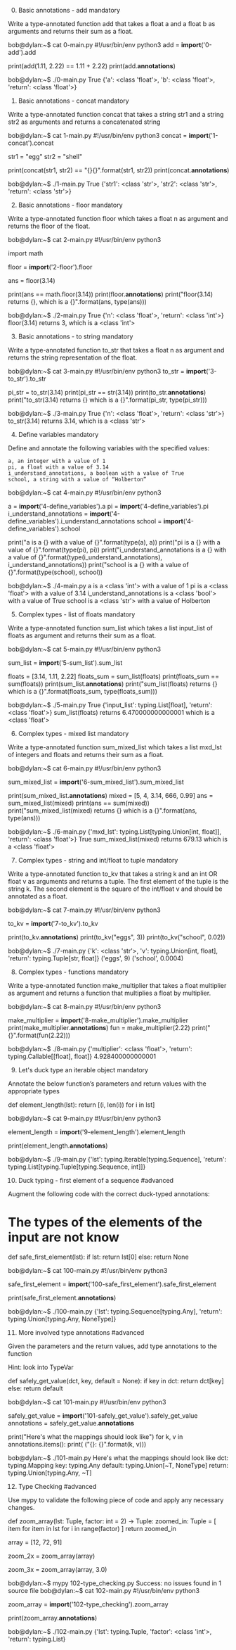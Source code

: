 0. Basic annotations - add
   mandatory

Write a type-annotated function add that takes a float a and a float b as arguments and returns their sum as a float.

bob@dylan:~$ cat 0-main.py
#!/usr/bin/env python3
add = **import**('0-add').add

print(add(1.11, 2.22) == 1.11 + 2.22)
print(add.**annotations**)

bob@dylan:~$ ./0-main.py
True
{'a': <class 'float'>, 'b': <class 'float'>, 'return': <class 'float'>}

1. Basic annotations - concat
   mandatory

Write a type-annotated function concat that takes a string str1 and a string str2 as arguments and returns a concatenated string

bob@dylan:~$ cat 1-main.py
#!/usr/bin/env python3
concat = **import**('1-concat').concat

str1 = "egg"
str2 = "shell"

print(concat(str1, str2) == "{}{}".format(str1, str2))
print(concat.**annotations**)

bob@dylan:~$ ./1-main.py
True
{'str1': <class 'str'>, 'str2': <class 'str'>, 'return': <class 'str'>}

2. Basic annotations - floor
   mandatory

Write a type-annotated function floor which takes a float n as argument and returns the floor of the float.

bob@dylan:~$ cat 2-main.py
#!/usr/bin/env python3

import math

floor = **import**('2-floor').floor

ans = floor(3.14)

print(ans == math.floor(3.14))
print(floor.**annotations**)
print("floor(3.14) returns {}, which is a {}".format(ans, type(ans)))

bob@dylan:~$ ./2-main.py
True
{'n': <class 'float'>, 'return': <class 'int'>}
floor(3.14) returns 3, which is a <class 'int'>

3. Basic annotations - to string
   mandatory

Write a type-annotated function to_str that takes a float n as argument and returns the string representation of the float.

bob@dylan:~$ cat 3-main.py
#!/usr/bin/env python3
to_str = **import**('3-to_str').to_str

pi_str = to_str(3.14)
print(pi_str == str(3.14))
print(to_str.**annotations**)
print("to_str(3.14) returns {} which is a {}".format(pi_str, type(pi_str)))

bob@dylan:~$ ./3-main.py
True
{'n': <class 'float'>, 'return': <class 'str'>}
to_str(3.14) returns 3.14, which is a <class 'str'>

4. Define variables
   mandatory

Define and annotate the following variables with the specified values:

    a, an integer with a value of 1
    pi, a float with a value of 3.14
    i_understand_annotations, a boolean with a value of True
    school, a string with a value of “Holberton”

bob@dylan:~$ cat 4-main.py
#!/usr/bin/env python3

a = **import**('4-define_variables').a
pi = **import**('4-define_variables').pi
i_understand_annotations = **import**('4-define_variables').i_understand_annotations
school = **import**('4-define_variables').school

print("a is a {} with a value of {}".format(type(a), a))
print("pi is a {} with a value of {}".format(type(pi), pi))
print("i_understand_annotations is a {} with a value of {}".format(type(i_understand_annotations), i_understand_annotations))
print("school is a {} with a value of {}".format(type(school), school))

bob@dylan:~$ ./4-main.py
a is a <class 'int'> with a value of 1
pi is a <class 'float'> with a value of 3.14
i_understand_annotations is a <class 'bool'> with a value of True
school is a <class 'str'> with a value of Holberton

5. Complex types - list of floats
   mandatory

Write a type-annotated function sum_list which takes a list input_list of floats as argument and returns their sum as a float.

bob@dylan:~$ cat 5-main.py
#!/usr/bin/env python3

sum_list = **import**('5-sum_list').sum_list

floats = [3.14, 1.11, 2.22]
floats_sum = sum_list(floats)
print(floats_sum == sum(floats))
print(sum_list.**annotations**)
print("sum_list(floats) returns {} which is a {}".format(floats_sum, type(floats_sum)))

bob@dylan:~$ ./5-main.py
True
{'input_list': typing.List[float], 'return': <class 'float'>}
sum_list(floats) returns 6.470000000000001 which is a <class 'float'>

6. Complex types - mixed list
   mandatory

Write a type-annotated function sum_mixed_list which takes a list mxd_lst of integers and floats and returns their sum as a float.

bob@dylan:~$ cat 6-main.py
#!/usr/bin/env python3

sum_mixed_list = **import**('6-sum_mixed_list').sum_mixed_list

print(sum_mixed_list.**annotations**)
mixed = [5, 4, 3.14, 666, 0.99]
ans = sum_mixed_list(mixed)
print(ans == sum(mixed))
print("sum_mixed_list(mixed) returns {} which is a {}".format(ans, type(ans)))

bob@dylan:~$ ./6-main.py
{'mxd_lst': typing.List[typing.Union[int, float]], 'return': <class 'float'>}
True
sum_mixed_list(mixed) returns 679.13 which is a <class 'float'>

7. Complex types - string and int/float to tuple
   mandatory

Write a type-annotated function to_kv that takes a string k and an int OR float v as arguments and returns a tuple. The first element of the tuple is the string k. The second element is the square of the int/float v and should be annotated as a float.

bob@dylan:~$ cat 7-main.py
#!/usr/bin/env python3

to_kv = **import**('7-to_kv').to_kv

print(to_kv.**annotations**)
print(to_kv("eggs", 3))
print(to_kv("school", 0.02))

bob@dylan:~$ ./7-main.py
{'k': <class 'str'>, 'v': typing.Union[int, float], 'return': typing.Tuple[str, float]}
('eggs', 9)
('school', 0.0004)

8. Complex types - functions
   mandatory

Write a type-annotated function make_multiplier that takes a float multiplier as argument and returns a function that multiplies a float by multiplier.

bob@dylan:~$ cat 8-main.py
#!/usr/bin/env python3

make_multiplier = **import**('8-make_multiplier').make_multiplier
print(make_multiplier.**annotations**)
fun = make_multiplier(2.22)
print("{}".format(fun(2.22)))

bob@dylan:~$ ./8-main.py
{'multiplier': <class 'float'>, 'return': typing.Callable[[float], float]}
4.928400000000001

9. Let's duck type an iterable object
   mandatory

Annotate the below function’s parameters and return values with the appropriate types

def element_length(lst):
return [(i, len(i)) for i in lst]

bob@dylan:~$ cat 9-main.py
#!/usr/bin/env python3

element_length = **import**('9-element_length').element_length

print(element_length.**annotations**)

bob@dylan:~$ ./9-main.py
{'lst': typing.Iterable[typing.Sequence], 'return': typing.List[typing.Tuple[typing.Sequence, int]]}

10. Duck typing - first element of a sequence
    #advanced

Augment the following code with the correct duck-typed annotations:

# The types of the elements of the input are not know

def safe_first_element(lst):
if lst:
return lst[0]
else:
return None

bob@dylan:~$ cat 100-main.py
#!/usr/bin/env python3

safe_first_element = **import**('100-safe_first_element').safe_first_element

print(safe_first_element.**annotations**)

bob@dylan:~$ ./100-main.py
{'lst': typing.Sequence[typing.Any], 'return': typing.Union[typing.Any, NoneType]}

11. More involved type annotations
    #advanced

Given the parameters and the return values, add type annotations to the function

Hint: look into TypeVar

def safely_get_value(dct, key, default = None):
if key in dct:
return dct[key]
else:
return default

bob@dylan:~$ cat 101-main.py
#!/usr/bin/env python3

safely_get_value = **import**('101-safely_get_value').safely_get_value
annotations = safely_get_value.**annotations**

print("Here's what the mappings should look like")
for k, v in annotations.items():
print( ("{}: {}".format(k, v)))

bob@dylan:~$ ./101-main.py
Here's what the mappings should look like
dct: typing.Mapping
key: typing.Any
default: typing.Union[~T, NoneType]
return: typing.Union[typing.Any, ~T]

12. Type Checking
    #advanced

Use mypy to validate the following piece of code and apply any necessary changes.

def zoom_array(lst: Tuple, factor: int = 2) -> Tuple:
zoomed_in: Tuple = [
item for item in lst
for i in range(factor)
]
return zoomed_in

array = [12, 72, 91]

zoom_2x = zoom_array(array)

zoom_3x = zoom_array(array, 3.0)

bob@dylan:~$ mypy 102-type_checking.py
Success: no issues found in 1 source file
bob@dylan:~$ cat 102-main.py
#!/usr/bin/env python3

zoom_array = **import**('102-type_checking').zoom_array

print(zoom_array.**annotations**)

bob@dylan:~$ ./102-main.py
{'lst': typing.Tuple, 'factor': <class 'int'>, 'return': typing.List}
